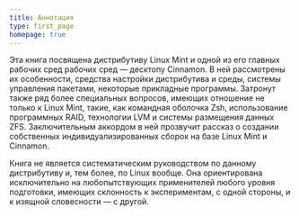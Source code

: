 ```yaml
---
title: Аннотация
type: first_page
homepage: true
---
```


Эта книга посвящена дистрибутиву Linux Mint и одной из его главных рабочих
сред рабочих сред — десктопу Cinnamon. В ней рассмотрены их особенности,
средства настройки дистрибутива и среды, системы управления пакетами,
некоторые прикладные программы. Затронут также ряд более специальных вопросов,
имеющих отношение не только к Linux Mint, такие, как командная оболочка Zsh,
использование программных RAID, технологии LVM и системы размещения данных
ZFS. Заключительным аккордом в ней прозвучит рассказ о создании собственных
индивидуализированных сборок на базе Linux Mint и Cinnamon.

Книга не является систематическим руководством по данному дистрибутиву и, тем
более, по Linux вообще. Она ориентирована исключительно на любопытствующих
применителей любого уровня подготовки, имеющих склонность к экспериментам, с
одной стороны, и к изящной словесности — с другой.

